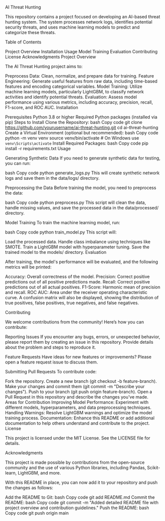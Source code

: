 AI Threat Hunting

This repository contains a project focused on developing an AI-based threat hunting system. The system processes network logs, identifies potential security threats, and uses machine learning models to predict and categorize these 
threats.

Table of Contents

Project Overview
Installation
Usage
Model Training
Evaluation
Contributing
License
Acknowledgments
Project Overview

The AI Threat Hunting project aims to:

Preprocess Data: Clean, normalize, and prepare data for training.
Feature Engineering: Generate useful features from raw data, including time-based features and encoding categorical variables.
Model Training: Utilize machine learning models, particularly LightGBM, to classify network activities and identify potential threats.
Evaluation: Assess model performance using various metrics, including accuracy, precision, recall, F1-score, and ROC AUC.
Installation

Prerequisites
Python 3.8 or higher
Required Python packages (installed via pip)
Steps to Install
Clone the Repository:
bash
Copy code
git clone https://github.com/yourusername/ai-threat-hunting.git
cd ai-threat-hunting
Create a Virtual Environment (optional but recommended):
bash
Copy code
python -m venv venv
source venv/bin/activate  # On Windows use `venv\Scripts\activate`
Install Required Packages:
bash
Copy code
pip install -r requirements.txt
Usage

Generating Synthetic Data
If you need to generate synthetic data for testing, you can run:

bash
Copy code
python generate_logs.py
This will create synthetic network logs and save them in the data/logs/ directory.

Preprocessing the Data
Before training the model, you need to preprocess the data:

bash
Copy code
python preprocess.py
This script will clean the data, handle missing values, and save the processed data in the data/processed/ directory.

Model Training
To train the machine learning model, run:

bash
Copy code
python train_model.py
This script will:

Load the processed data.
Handle class imbalance using techniques like SMOTE.
Train a LightGBM model with hyperparameter tuning.
Save the trained model to the models/ directory.
Evaluation

After training, the model's performance will be evaluated, and the following metrics will be printed:

Accuracy: Overall correctness of the model.
Precision: Correct positive predictions out of all positive predictions made.
Recall: Correct positive predictions out of all actual positives.
F1-Score: Harmonic mean of precision and recall.
ROC AUC: Area under the receiver operating characteristic curve.
A confusion matrix will also be displayed, showing the distribution of true positives, false positives, true negatives, and false negatives.

Contributing

We welcome contributions from the community! Here’s how you can contribute:

Reporting Issues
If you encounter any bugs, errors, or unexpected behavior, please report them by creating an issue in this repository. Provide details about the problem and steps to reproduce it.

Feature Requests
Have ideas for new features or improvements? Please open a feature request issue to discuss them.

Submitting Pull Requests
To contribute code:

Fork the repository.
Create a new branch (git checkout -b feature-branch).
Make your changes and commit them (git commit -m "Describe your changes").
Push to your branch (git push origin feature-branch).
Open a Pull Request in this repository and describe the changes you’ve made.
Areas for Contribution
Improving Model Performance: Experiment with different models, hyperparameters, and data preprocessing techniques.
Handling Warnings: Resolve LightGBM warnings and optimize the model training process.
Documentation: Enhance this README or add additional documentation to help others understand and contribute to the project.
License

This project is licensed under the MIT License. See the LICENSE file for details.

Acknowledgments

This project is made possible by contributions from the open-source community and the use of various Python libraries, including Pandas, Scikit-learn, LightGBM, and more.

With this README in place, you can now add it to your repository and push the changes as follows:

Add the README to Git:
bash
Copy code
git add README.md
Commit the README:
bash
Copy code
git commit -m "Added detailed README file with project overview and contribution guidelines."
Push the README:
bash
Copy code
git push origin main

